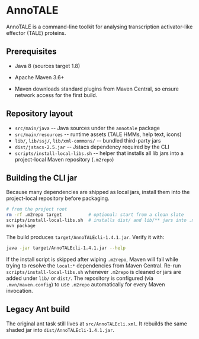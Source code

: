 # AnnoTALE

AnnoTALE is a command-line toolkit for analysing transcription activator-like effector (TALE) proteins.

## Prerequisites

- Java 8 (sources target 1.8)
- Apache Maven 3.6+

- Maven downloads standard plugins from Maven Central, so ensure network access for the first build.

## Repository layout

- `src/main/java` -- Java sources under the `annotale` package
- `src/main/resources` -- runtime assets (TALE HMMs, help text, icons)
- `lib/`, `lib/ssj/`, `lib/xml-commons/` -- bundled third-party jars
- `dist/jstacs-2.5.jar` -- Jstacs dependency required by the CLI
- `scripts/install-local-libs.sh` -- helper that installs all lib jars into a project-local Maven repository (`.m2repo`)

## Building the CLI jar

Because many dependencies are shipped as local jars, install them into the project-local repository before packaging.

```bash
# from the project root
rm -rf .m2repo target          # optional: start from a clean slate
scripts/install-local-libs.sh  # installs dist/ and lib/** jars into .m2repo
mvn package
```

The build produces `target/AnnoTALEcli-1.4.1.jar`. Verify it with:

```bash
java -jar target/AnnoTALEcli-1.4.1.jar --help
```

If the install script is skipped after wiping `.m2repo`, Maven will fail while trying to resolve the `local:*` dependencies from Maven Central. Re-run `scripts/install-local-libs.sh` whenever `.m2repo` is cleaned or jars are added under `lib/` or `dist/`. The repository is configured (via `.mvn/maven.config`) to use `.m2repo` automatically for every Maven invocation.

## Legacy Ant build

The original ant task still lives at `src/AnnoTALEcli.xml`. It rebuilds the same shaded jar into `dist/AnnoTALEcli-1.4.1.jar`.

